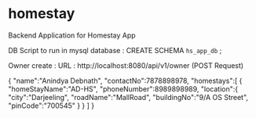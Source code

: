 # homestay
Backend Application for Homestay App

DB Script to run in mysql database :
CREATE SCHEMA `hs_app_db` ;

Owner create :
URL : http://localhost:8080/api/v1/owner (POST Request)

{
    "name":"Anindya Debnath",
    "contactNo":7878898978,
    "homestays":[
        {
            "homeStayName":"AD-HS",
            "phoneNumber":8989898989,
            "location":{
                "city":"Darjeeling",
                "roadName":"MallRoad",
                "buildingNo":"9/A OS Street",
                "pinCode":"700545"
            }
        }
    ]
}


